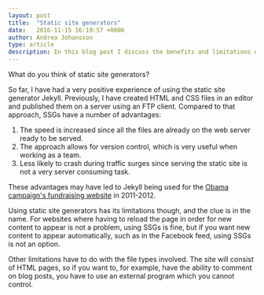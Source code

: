 ```yaml
---
layout: post
title:  "Static site generators"
date:   2016-11-15 16:19:57 +0000
author: Andrea Johansson
type: article
description: In this blog post I discuss the benefits and limitations of using a static site generator.
---
```

What do you think of static site generators?

So far, I have had a very positive experience of using the static site generator Jekyll. 
Previously, I have created HTML and CSS files in an editor and published them on a server using an FTP client. 
Compared to that approach, SSGs have a number of advantages:

1. The speed is increased since all the files are already on the web server ready to be served.
2. The approach allows for version control, which is very useful when working as a team.
3. Less likely to crash during traffic surges since serving the static site is not a very server consuming task.

These advantages may have led to Jekyll being used for the [Obama campaign's fundraising website](http://kylerush.net/blog/meet-the-obama-campaigns-250-million-fundraising-platform/) in 2011-2012.

Using static site generators has its limitations though, and the clue is in the name. 
For websites where having to reload the page in order for new content to appear is not a problem, using SSGs is fine, but if you want new content to appear automatically, such as in the Facebook feed, using SSGs is not an option.

Other limitations have to do with the file types involved. The site will consist of HTML pages, so if you want to, for example, have the ability to comment on blog posts, you have to use an external program which you cannot control.
